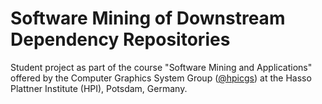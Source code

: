 # Software Mining of Downstream Dependency Repositories

Student project as part of the course "Software Mining and Applications" offered by the Computer Graphics System Group ([@hpicgs](https://github.com/hpicgs)) at the Hasso Plattner Institute (HPI), Potsdam, Germany.
